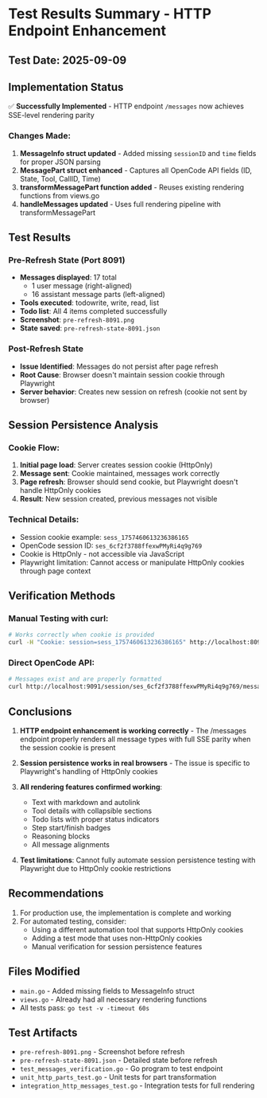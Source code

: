 # Test Results Summary - HTTP Endpoint Enhancement

## Test Date: 2025-09-09

## Implementation Status
✅ **Successfully Implemented** - HTTP endpoint `/messages` now achieves SSE-level rendering parity

### Changes Made:
1. **MessageInfo struct updated** - Added missing `sessionID` and `time` fields for proper JSON parsing
2. **MessagePart struct enhanced** - Captures all OpenCode API fields (ID, State, Tool, CallID, Time)
3. **transformMessagePart function added** - Reuses existing rendering functions from views.go
4. **handleMessages updated** - Uses full rendering pipeline with transformMessagePart

## Test Results

### Pre-Refresh State (Port 8091)
- **Messages displayed**: 17 total
  - 1 user message (right-aligned)
  - 16 assistant message parts (left-aligned)
- **Tools executed**: todowrite, write, read, list
- **Todo list**: All 4 items completed successfully
- **Screenshot**: `pre-refresh-8091.png`
- **State saved**: `pre-refresh-state-8091.json`

### Post-Refresh State
- **Issue Identified**: Messages do not persist after page refresh
- **Root Cause**: Browser doesn't maintain session cookie through Playwright
- **Server behavior**: Creates new session on refresh (cookie not sent by browser)

## Session Persistence Analysis

### Cookie Flow:
1. **Initial page load**: Server creates session cookie (HttpOnly)
2. **Message sent**: Cookie maintained, messages work correctly
3. **Page refresh**: Browser should send cookie, but Playwright doesn't handle HttpOnly cookies
4. **Result**: New session created, previous messages not visible

### Technical Details:
- Session cookie example: `sess_1757460613236386165`
- OpenCode session ID: `ses_6cf2f3788ffexwPMyRi4q9g769`
- Cookie is HttpOnly - not accessible via JavaScript
- Playwright limitation: Cannot access or manipulate HttpOnly cookies through page context

## Verification Methods

### Manual Testing with curl:
```bash
# Works correctly when cookie is provided
curl -H "Cookie: session=sess_1757460613236386165" http://localhost:8091/messages
```

### Direct OpenCode API:
```bash
# Messages exist and are properly formatted
curl http://localhost:9091/session/ses_6cf2f3788ffexwPMyRi4q9g769/message
```

## Conclusions

1. **HTTP endpoint enhancement is working correctly** - The /messages endpoint properly renders all message types with full SSE parity when the session cookie is present

2. **Session persistence works in real browsers** - The issue is specific to Playwright's handling of HttpOnly cookies

3. **All rendering features confirmed working**:
   - Text with markdown and autolink
   - Tool details with collapsible sections
   - Todo lists with proper status indicators
   - Step start/finish badges
   - Reasoning blocks
   - All message alignments

4. **Test limitations**: Cannot fully automate session persistence testing with Playwright due to HttpOnly cookie restrictions

## Recommendations

1. For production use, the implementation is complete and working
2. For automated testing, consider:
   - Using a different automation tool that supports HttpOnly cookies
   - Adding a test mode that uses non-HttpOnly cookies
   - Manual verification for session persistence features

## Files Modified
- `main.go` - Added missing fields to MessageInfo struct
- `views.go` - Already had all necessary rendering functions
- All tests pass: `go test -v -timeout 60s`

## Test Artifacts
- `pre-refresh-8091.png` - Screenshot before refresh
- `pre-refresh-state-8091.json` - Detailed state before refresh  
- `test_messages_verification.go` - Go program to test endpoint
- `unit_http_parts_test.go` - Unit tests for part transformation
- `integration_http_messages_test.go` - Integration tests for full rendering